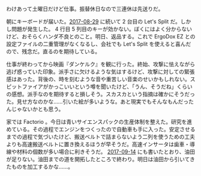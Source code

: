 わけあって土曜日だけど仕事。振替休日なので三連休は先送りだ。

朝にキーボードが届いた。[2017-08-29][] に続いて 2 台目の Let's Split だ。しかし問題が発生した。 4 行目 5 列目のキーが効かない。ぼくにはよく分からないけど、おそらくハンダ不良とのこと。明日、返品する。これで ErgoDox EZ との設定ファイルの二重管理がなくなるし、会社でも Let's Split を使えると喜んだので、残念だ。直るのを期待している。

仕事が終わってから映画『ダンケルク』を観に行った。終始、攻撃に怯えながら逃げ惑っていた印象。派手さに欠けるような気はするけど、攻撃に対しての緊張感はあった。背後の、時を刻むような音や重苦しい音楽のせいかもしれない。スピットファイアがかっこいいという噂を聞いたけど、「うん、そうだね」くらいの感想。派手なのを期待すると損しそう。スカスカという指摘は確かにそうだった。見せ方なのかな……引いた絵が多いような。あと現実でもそんなもんだったんじゃないかとも思う。

家では Factorio 。今日は青いサイエンスパックの生産体制を整えた。研究を進めている。その過程でエンジンをつくったので自動車も手に入った。安定させるまでの過程で気づいたけど、搬送ベルトで詰まらないよう二列を使うための工夫よりも高速搬送ベルトに置き換えるほうが早そうだ。高速インサータは歯車・導線や材料の個数が多い場合に利きそうだ。 [2017-09-14][] にも書いたとおり、油田が足りない。油田までの道を開拓したところで終わり。明日は油田から引いてきたものを加工するかな……。

[2017-08-29]: https://blog.bouzuya.net/2017/08/29/
[2017-09-14]: https://blog.bouzuya.net/2017/09/14/
